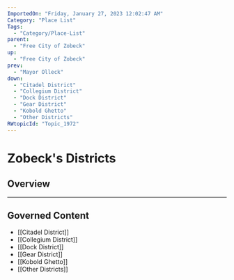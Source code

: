 ```yaml
---
ImportedOn: "Friday, January 27, 2023 12:02:47 AM"
Category: "Place List"
Tags:
  - "Category/Place-List"
parent:
  - "Free City of Zobeck"
up:
  - "Free City of Zobeck"
prev:
  - "Mayor Olleck"
down:
  - "Citadel District"
  - "Collegium District"
  - "Dock District"
  - "Gear District"
  - "Kobold Ghetto"
  - "Other Districts"
RWtopicId: "Topic_1972"
---
```

# Zobeck's Districts
## Overview
---
## Governed Content
- [[Citadel District]]
- [[Collegium District]]
- [[Dock District]]
- [[Gear District]]
- [[Kobold Ghetto]]
- [[Other Districts]]

